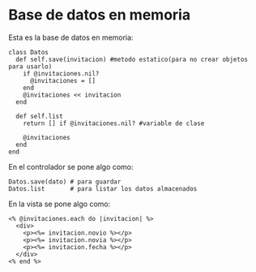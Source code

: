 # Base de datos en memoria

Esta es la base de datos en memoria:

```
class Datos
  def self.save(invitacion) #metodo estatico(para no crear objetos para usarlo)
    if @invitaciones.nil? 
      @invitaciones = []
    end
    @invitaciones << invitacion
  end

  def self.list
    return [] if @invitaciones.nil? #variable de clase

    @invitaciones
  end
end
```

En el controlador se pone algo como:

```
Datos.save(dato) # para guardar
Datos.list       # para listar los datos almacenados
```

En la vista se pone algo como:

```
<% @invitaciones.each do |invitacion| %>
  <div>
    <p><%= invitacion.novio %></p>
    <p><%= invitacion.novia %></p>
    <p><%= invitacion.fecha %></p>
  </div>
<% end %>
```